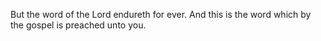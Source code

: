 But the word of the Lord endureth for ever. And this is the word which by the gospel is preached unto you.
